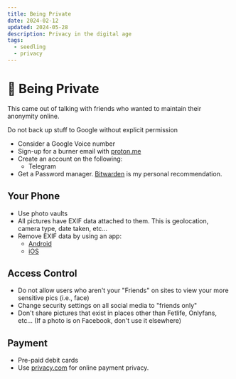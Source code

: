 ```yaml
---
title: Being Private
date: 2024-02-12
updated: 2024-05-28
description: Privacy in the digital age
tags:
  - seedling
  - privacy
---
```

# 🔏 Being Private

This came out of talking with friends who wanted to maintain their anonymity online.

Do not back up stuff to Google without explicit permission

* Consider a Google Voice number
* Sign-up for a burner email with [proton.me](https://proton.me)
* Create an account on the following:
  * Telegram
* Get a Password manager. [Bitwarden](https://bitwarden.com) is my personal recommendation.

## Your Phone

* Use photo vaults
* All pictures have EXIF data attached to them. This is geolocation, camera type, date taken, etc...
* Remove EXIF data by using an app:
  * [Android](https://play.google.com/store/apps/details?id=com.jarsilio.android.scrambledeggsif)
  * [iOS](https://apps.apple.com/us/app/exif-viewer-by-fluntro-view-remove-gps-metadata/id944118456)

## Access Control

* Do not allow users who aren't your "Friends" on sites to view your more sensitive pics (i.e., face)
* Change security settings on all social media to "friends only"
* Don't share pictures that exist in places other than Fetlife, Onlyfans, etc... (If a photo is on Facebook, don't use it elsewhere)

## Payment

* Pre-paid debit cards
* Use [privacy.com](https://privacy.com) for online payment privacy.
